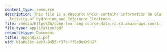 ```yaml
---
content_type: resource
description: This file is a resource which contains information on Glass Electrode,
  Activity of Hydronium and Reference Electrode.
file: /media/https%3A/open-learning-course-data-rc.s3.amazonaws.com/1-101-introduction-to-civil-and-environmental-engineering-design-i-fall-2006/b1a6e36c4ec39455f37cff8c9e929b27_appendix1.pdf
file_type: application/pdf
resourcetype: Document
title: appendix1.pdf
uid: b1a6e36c-4ec3-9455-f37c-ff8c9e929b27
---
```

